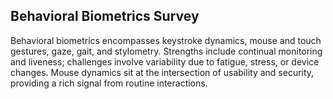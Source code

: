 ## Behavioral Biometrics Survey

Behavioral biometrics encompasses keystroke dynamics, mouse and touch gestures, gaze, gait, and stylometry. Strengths include continual monitoring and liveness; challenges involve variability due to fatigue, stress, or device changes. Mouse dynamics sit at the intersection of usability and security, providing a rich signal from routine interactions.
